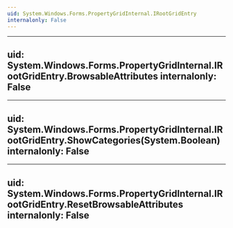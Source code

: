 ```yaml
---
uid: System.Windows.Forms.PropertyGridInternal.IRootGridEntry
internalonly: False
---
```


---
uid: System.Windows.Forms.PropertyGridInternal.IRootGridEntry.BrowsableAttributes
internalonly: False
---

---
uid: System.Windows.Forms.PropertyGridInternal.IRootGridEntry.ShowCategories(System.Boolean)
internalonly: False
---

---
uid: System.Windows.Forms.PropertyGridInternal.IRootGridEntry.ResetBrowsableAttributes
internalonly: False
---
